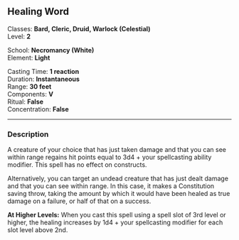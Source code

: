 ## Healing Word

Classes: **Bard, Cleric, Druid, Warlock (Celestial)**  
Level: **2**  

School: **Necromancy (White)**  
Element: **Light**  

Casting Time: **1 reaction**  
Duration: **Instantaneous**  
Range: **30 feet**  
Components: **V**  
Ritual: **False**  
Concentration: **False**  

------

### Description

A creature of your choice that has just taken damage and that you can see within range regains hit points equal to 3d4 + your spellcasting ability modifier. This spell has no effect on constructs.

Alternatively, you can target an undead creature that has just dealt damage and that you can see within range. In this case, it makes a Constitution saving throw, taking the amount by which it would have been healed as true damage on a failure, or half of that on a success.

**At Higher Levels:** When you cast this spell using a spell slot of 3rd level or higher, the healing increases by 1d4 + your spellcasting modifier for each slot level above 2nd.

